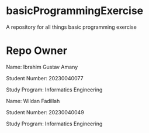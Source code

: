 # basicProgrammingExercise
A repository for all things basic programming exercise

# Repo Owner
Name: Ibrahim Gustav Amany

Student Number: 20230040077

Study Program: Informatics Engineering

Name: Wildan Fadillah

Student Number: 20230040049

Study Program: Informatics Engineering
